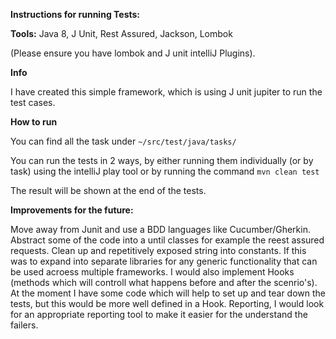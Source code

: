 **Instructions for running Tests:**


**Tools:**
Java 8,
J Unit,
Rest Assured,
Jackson,
Lombok

(Please ensure you have lombok and J unit intelliJ Plugins).

**Info**

I have created this simple framework, which is using J unit jupiter to run the test cases.

**How to run**

You can find all the task under `~/src/test/java/tasks/`

You can run the tests in 2 ways, by either running them individually (or by task) using the intelliJ play tool
or by running the command `mvn clean test`


The result will be shown at the end of the tests.

**Improvements for the future:**

Move away from Junit and use a BDD languages like Cucumber/Gherkin.
Abstract some of the code into a until classes for example the reest assured requests.
Clean up and repetitively exposed string into constants.
If this was to expand into separate libraries for any generic functionality that can be used acroess multiple frameworks.
I would also implement Hooks (methods which will controll what happens before and after the scenrio's). 
At the moment I have some code which will help to set up and tear down the tests, but this would be more well defined in a Hook. 
Reporting, I would look for an appropriate reporting tool to make it easier for the understand the failers.

